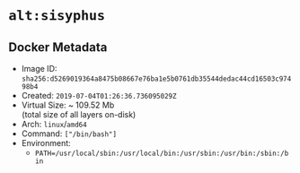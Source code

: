 # `alt:sisyphus`

## Docker Metadata

- Image ID: `sha256:d5269019364a8475b08667e76ba1e5b0761db35544dedac44cd16503c97498b4`
- Created: `2019-07-04T01:26:36.736095029Z`
- Virtual Size: ~ 109.52 Mb  
  (total size of all layers on-disk)
- Arch: `linux`/`amd64`
- Command: `["/bin/bash"]`
- Environment:
  - `PATH=/usr/local/sbin:/usr/local/bin:/usr/sbin:/usr/bin:/sbin:/bin`
